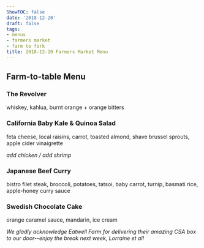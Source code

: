 ```yaml
---
ShowTOC: false
date: '2018-12-20'
draft: false
tags:
- menus
- farmers market
- farm to fork
title: 2018-12-20 Farmers Market Menu
---
```


## Farm\-to\-table Menu

### The Revolver

whiskey, kahlua, burnt orange \+ orange bitters

### California Baby Kale & Quinoa Salad

feta cheese, local raisins, carrot, toasted almond,
shave brussel sprouts, apple cider vinaigrette

*add chicken / add shrimp*

### Japanese Beef Curry

bistro filet steak, broccoli, potatoes, tatsoi, baby carrot,
turnip, basmati rice, apple\-honey curry sauce

### Swedish Chocolate Cake

orange caramel sauce, mandarin, ice cream


*We gladly acknowledge Eatwell Farm for delivering their amazing*
*CSA box to our door\-\-enjoy the break next week, Lorraine *et al*\!*
